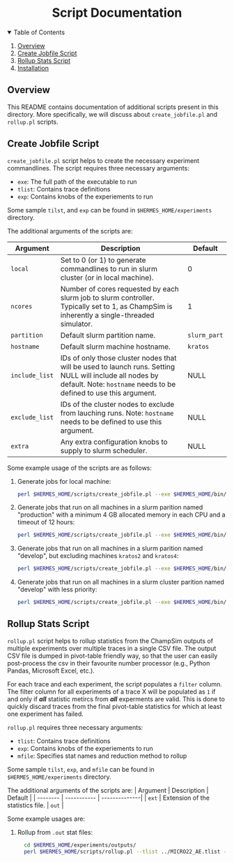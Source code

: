 <p align="center">
  <h1 align="center">Script Documentation
  </h1>
</p>

<details open="open">
  <summary>Table of Contents</summary>
  <ol>
    <li><a href="#overview">Overview</a></li>
    <li><a href="#create-jobfile-script">Create Jobfile Script</a></li>
    <li><a href="#rollup-stats-script">Rollup Stats Script</a></li>
    <li><a href="#installation">Installation</a></li>
  </ol>
</details>

## Overview
This README contains documentation of additional scripts present in this directory. More specifically, we will discuss about `create_jobfile.pl` and `rollup.pl` scripts.

## Create Jobfile Script
`create_jobfile.pl` script helps to create the necessary experiment commandlines. The script requires three necessary arguments:
* `exe`: The full path of the executable to run
* `tlist`: Contains trace definitions
* `exp`: Contains knobs of the experiements to run

Some sample `tilst`, and `exp` can be found in `$HERMES_HOME/experiments` directory.

The additional arguments of the scripts are:

| Argument | Description | Default |
| -------- | ----------- | --------------|
| `local` | Set to 0 (or 1) to generate commandlines to run in slurm cluster (or in local machine). | 0 |
| `ncores` | Number of cores requested by each slurm job to slurm controller. Typically set to 1, as ChampSim is inherently a single-threaded simulator. | 1 |
| `partition` | Default slurm partition name. | `slurm_part` |
| `hostname`  | Default slurm machine hostname. | `kratos` | 
| `include_list` | IDs of only those cluster nodes that will be used to launch runs. Setting NULL will include all nodes by default. Note: `hostname` needs to be defined to use this argument. | NULL |
| `exclude_list` | IDs of the cluster nodes to exclude from lauching runs. Note: `hostname` needs to be defined to use this argument. | NULL |
| `extra` | Any extra configuration knobs to supply to slurm scheduler. | NULL |

Some example usage of the scripts are as follows:

1. Generate jobs for local machine:
   
    ```bash
    perl $HERMES_HOME/scripts/create_jobfile.pl --exe $HERMES_HOME/bin/glc-perceptron-no-multi-multi-multi-multi-1core-1ch --tlist MICRO22_AE.tlist --exp MICRO22_AE.exp --local 1 > jobfile.sh
    ```

2. Generate jobs that run on all machines in a slurm parition named "production" with a minimum 4 GB allocated memory in each CPU and a timeout of 12 hours:
    ```bash
    perl $HERMES_HOME/scripts/create_jobfile.pl --exe $HERMES_HOME/bin/glc-perceptron-no-multi-multi-multi-multi-1core-1ch --tlist MICRO22_AE.tlist --exp MICRO22_AE.exp --local 0 --partition production --extra "--max-mem-cpu=4096 --time=0-12:00:00" > jobfile.sh
    ```

3. Generate jobs that run on all machines in a slurm parition named "develop", but excluding machines `kratos2` and `kratos4`:
   
    ```bash
    perl $HERMES_HOME/scripts/create_jobfile.pl --exe $HERMES_HOME/bin/glc-perceptron-no-multi-multi-multi-multi-1core-1ch --tlist MICRO22_AE.tlist --exp MICRO22_AE.exp --local 0 --partition develop --exclude_list "2,4" > jobfile.sh
    ```

4. Generate jobs that run on all machines in a slurm cluster parition named "develop" with less priority:
   
    ```bash
    perl $HERMES_HOME/scripts/create_jobfile.pl --exe $HERMES_HOME/bin/glc-perceptron-no-multi-multi-multi-multi-1core-1ch --tlist MICRO22_AE.tlist --exp MICRO22_AE.exp --local 0 --partition develop --extra "--nice=200" > jobfile.sh
    ```

## Rollup Stats Script
`rollup.pl` script helps to rollup statistics from the ChampSim outputs of multiple experiments over multiple traces in a single CSV file. The output CSV file is dumped in pivot-table friendly way, so that the user can easily post-process the csv in their favourite number processor (e.g., Python Pandas, Microsoft Excel, etc.). 

For each trace and each experiment, the script populates a `filter` column. The filter column for all experiments of a trace X will be populated as `1` if and only if **_all_** statistic metircs from **_all_** experments are valid. This is done to quickly discard traces from the final pivot-table statistics for which at least one experiment has failed. 


`rollup.pl` requires three necessary arguments:
* `tlist`: Contains trace definitions
* `exp`: Contains knobs of the experiements to run
* `mfile`: Specifies stat names and reduction method to rollup

Some sample `tilst`, `exp`, and `mfile` can be found in `$HERMES_HOME/experiments` directory.

The additional arguments of the scripts are:
| Argument | Description | Default |
| -------- | ----------- | --------------|
| `ext` | Extension of the statistics file. | `out` |

Some example usages are:
1. Rollup from `.out` stat files:
   
    ```bash
      cd $HERMES_HOME/experiments/outputs/
      perl $HERMES_HOME/scripts/rollup.pl --tlist ../MICRO22_AE.tlist --exp ../rollup_perf_hermes.exp --mfile ../rollup_perf.mfile --ext "out" > rollup.csv
    ``` 